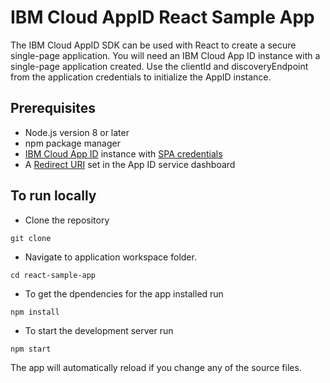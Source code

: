 # IBM Cloud AppID React Sample App

The IBM Cloud AppID SDK can be used with React to create a secure single-page application. You will need an IBM Cloud App ID instance with a single-page application created. Use the clientId and discoveryEndpoint from the application credentials to initialize the AppID instance.

## Prerequisites
* Node.js version 8 or later
* npm package manager
* [IBM Cloud App ID](https://cloud.ibm.com/catalog/services/app-id) instance with [SPA credentials](https://cloud.ibm.com/docs/services/appid?topic=appid-single-page#create-spa-credentials)
* A [Redirect URI](https://cloud.ibm.com/docs/services/appid?topic=appid-managing-idp#add-redirect-uri) set in the App ID service dashboard

## To run locally

* Clone the repository
```
git clone 
```
* Navigate to application workspace folder.
```
cd react-sample-app
```
* To get the dpendencies for the app installed run
```
npm install
```

* To start the development server run 
```
npm start
```

The app will automatically reload if you change any of the source files.
